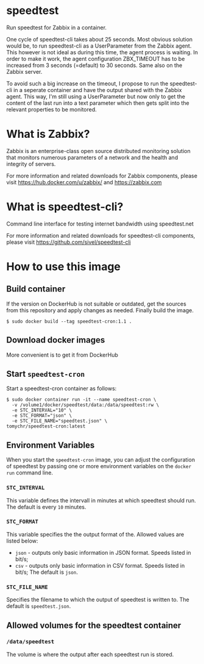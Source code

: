 # speedtest
Run speedtest for Zabbix in a container. 

One cycle of speedtest-cli takes about 25 seconds. Most obvious solution would be, to run speedtest-cli as a UserParameter from the Zabbix agent. This however is not ideal as during this time, the agent process is waiting. In order to make it work, the agent configuration ZBX_TIMEOUT has to be increased from 3 seconds (=default) to 30 seconds. Same also on the Zabbix server.

To avoid such a big increase on the timeout, I propose to run the speedtest-cli in a seperate container and have the output shared with the Zabbix agent. This way, I'm still using a UserParameter but now only to get the content of the last run into a text parameter which then gets split into the relevant properties to be monitored.

# What is Zabbix?
Zabbix is an enterprise-class open source distributed monitoring solution that monitors numerous parameters of a network and the health and integrity of servers.

For more information and related downloads for Zabbix components, please visit https://hub.docker.com/u/zabbix/ and https://zabbix.com

# What is speedtest-cli?
Command line interface for testing internet bandwidth using speedtest.net

For more information and related downloads for speedtest-cli components, please visit https://github.com/sivel/speedtest-cli

# How to use this image

## Build container

If the version on DockerHub is not suitable or outdated, get the sources from this repository and apply changes as needed. Finally build the image.

```console
$ sudo docker build --tag speedtest-cron:1.1 .
```

## Download docker images

More convenient is to get it from DockerHub

## Start `speedtest-cron`

Start a speedtest-cron container as follows:

```console
$ sudo docker container run -it --name speedtest-cron \
  -v /volume1/docker/speedtest/data:/data/speedtest:rw \
  -e STC_INTERVAL="10" \
  -e STC_FORMAT="json" \
  -e STC_FILE_NAME="speedtest.json" \
tomychr/speedtest-cron:latest
```

## Environment Variables

When you start the `speedtest-cron` image, you can adjust the configuration of speedtest by passing one or more environment variables on the `docker run` command line.

### `STC_INTERVAL`

This variable defines the intervall in minutes at which speedtest should run. The default is every `10` minutes.

### `STC_FORMAT`

This variable specifies the the output format of the. Allowed values are listed below:
- ``json`` - outputs only basic information in JSON format. Speeds listed in bit/s;
- ``csv`` - outputs only basic information in CSV format. Speeds listed in bit/s;
The default is ``json``.

### `STC_FILE_NAME`

Specifies the filename to which the output of speedtest is written to. The default is ``speedtest.json``.

## Allowed volumes for the speedtest container

### ``/data/speedtest``

The volume is where the output after each speedtest run is stored.



